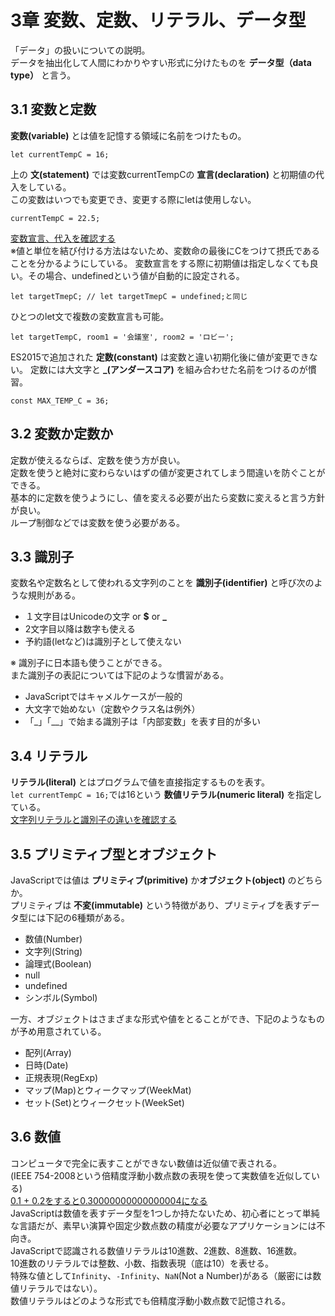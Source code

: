 # 3章 変数、定数、リテラル、データ型
「データ」の扱いについての説明。  
データを抽出化して人間にわかりやすい形式に分けたものを **データ型（data type）** と言う。  

## 3.1 変数と定数
**変数(variable)** とは値を記憶する領域に名前をつけたもの。
```
let currentTempC = 16;
```
上の **文(statement)** では変数currentTempCの **宣言(declaration)** と初期値の代入をしている。  
この変数はいつでも変更でき、変更する際にletは使用しない。
```
currentTempC = 22.5;
```
[変数宣言、代入を確認する](code/03_data/01-1/main.js)  
※値と単位を結び付ける方法はないため、変数命の最後にCをつけて摂氏であることを分かるようにしている。
変数宣言をする際に初期値は指定しなくても良い。その場合、undefinedという値が自動的に設定される。
```
let targetTmepC; // let targetTmepC = undefined;と同じ
```
ひとつのlet文で複数の変数宣言も可能。
```
let targetTempC, room1 = '会議室', room2 = 'ロビー';
```
ES2015で追加された **定数(constant)** は変数と違い初期化後に値が変更できない。
定数には大文字と **_(アンダースコア)** を組み合わせた名前をつけるのが慣習。
```
const MAX_TEMP_C = 36;
```
## 3.2 変数か定数か
定数が使えるならば、定数を使う方が良い。  
定数を使うと絶対に変わらないはずの値が変更されてしまう間違いを防ぐことができる。  
基本的に定数を使うようにし、値を変える必要が出たら変数に変えると言う方針が良い。  
ループ制御などでは変数を使う必要がある。  

## 3.3 識別子
変数名や定数名として使われる文字列のことを **識別子(identifier)** と呼び次のような規則がある。
- １文字目はUnicodeの文字 or **$** or **\_** 
- 2文字目以降は数字も使える
- 予約語(letなど)は識別子として使えない

※ 識別子に日本語も使うことができる。  
また識別子の表記については下記のような慣習がある。
- JavaScriptではキャメルケースが一般的
- 大文字で始めない（定数やクラス名は例外）
- 「\_」「__」で始まる識別子は「内部変数」を表す目的が多い

## 3.4 リテラル
**リテラル(literal)** とはプログラムで値を直接指定するものを表す。  
`let currentTempC = 16;`では16という **数値リテラル(numeric literal)** を指定している。  
[文字列リテラルと識別子の違いを確認する](code/03_data/04-1/main.js)

## 3.5 プリミティブ型とオブジェクト
JavaScriptでは値は **プリミティブ(primitive)** か**オブジェクト(object)** のどちらか。  
プリミティブは **不変(immutable)** という特徴があり、プリミティブを表すデータ型には下記の6種類がある。
- 数値(Number)
- 文字列(String)
- 論理式(Boolean)
- null
- undefined
- シンボル(Symbol)

一方、オブジェクトはさまざまな形式や値をとることができ、下記のようなものが予め用意されている。
- 配列(Array)
- 日時(Date)
- 正規表現(RegExp)
- マップ(Map)とウィークマップ(WeekMat)
- セット(Set)とウィークセット(WeekSet)

## 3.6 数値
コンピュータで完全に表すことができない数値は近似値で表される。  
(IEEE 754-2008という倍精度浮動小数点数の表現を使って実数値を近似している)  
[0.1 + 0.2をすると0.30000000000000004になる](code/03_data/06-1/main.js)  
JavaScriptは数値を表すデータ型を1つしか持たないため、初心者にとって単純な言語だが、素早い演算や固定少数点数の精度が必要なアプリケーションには不向き。  
JavaScriptで認識される数値リテラルは10進数、2進数、8進数、16進数。  
10進数のリテラルでは整数、小数、指数表現（底は10）を表せる。  
特殊な値として`Infinity`、`-Infinity`、`NaN`(Not a Number)がある（厳密には数値リテラルではない）。  
数値リテラルはどのような形式でも倍精度浮動小数点数で記憶される。
